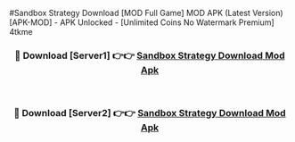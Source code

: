 #Sandbox Strategy Download [MOD Full Game] MOD APK (Latest Version) [APK-MOD] - APK Unlocked - [Unlimited Coins No Watermark Premium] 4tkme



<div align="center">

<h3>🔴 Download [Server1] 👉👉 <a href="https://momento.my/?title=Sandbox_Strategy_Download">Sandbox Strategy Download Mod Apk</a></h3><br>

<h3>🔴 Download [Server2] 👉👉 <a href="https://momento.my/?title=Sandbox_Strategy_Download">Sandbox Strategy Download Mod Apk</a></h3>
</div>
